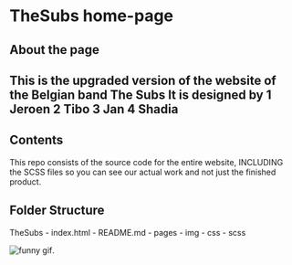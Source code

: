 # TheSubs home-page

## About the page

This is the upgraded version of the website of the Belgian band The Subs
It is designed by 
    1 Jeroen
    2 Tibo
    3 Jan
    4 Shadia
---

## Contents

This repo consists of the source code for the entire website, INCLUDING the SCSS files so you can see our actual work and not just the finished product.

## Folder Structure

TheSubs
    - index.html
    - README.md
    - pages
    - img
    - css
    - scss

![funny gif](https://media0.giphy.com/media/5GoVLqeAOo6PK/giphy.gif).